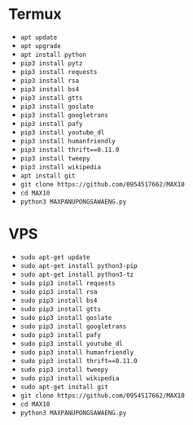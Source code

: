 
# Termux
- `apt update`
- `apt upgrade`
- `apt install python`
- `pip3 install pytz`
- `pip3 install requests`
- `pip3 install rsa`
- `pip3 install bs4`
- `pip3 install gtts `
- `pip3 install goslate`
- `pip3 install googletrans`
- `pip3 install pafy`
- `pip3 install youtube_dl`
- `pip3 install humanfriendly`
- `pip3 install thrift==0.11.0`
- `pip3 install tweepy`
- `pip3 install wikipedia`
- `apt install git`
- `git clone https://github.com/0954517662/MAX10`
- `cd MAX10`
- `python3 MAXPANUPONGSAWAENG.py`

# VPS
- `sudo apt-get update`
- `sudo apt-get install python3-pip`
- `sudo apt-get install python3-tz`
- `sudo pip3 install requests`
- `sudo pip3 install rsa`
- `sudo pip3 install bs4`
- `sudo pip3 install gtts`
- `sudo pip3 install goslate`
- `sudo pip3 install googletrans`
- `sudo pip3 install pafy`
- `sudo pip3 install youtube_dl` 
- `sudo pip3 install humanfriendly`
- `sudo pip3 install thrift==0.11.0`
- `sudo pip3 install tweepy`
- `sudo pip3 install wikipedia`
- `sudo apt-get install git`
- `git clone https://github.com/0954517662/MAX10`
- `cd MAX10`
- `python3 MAXPANUPONGSAWAENG.py`
